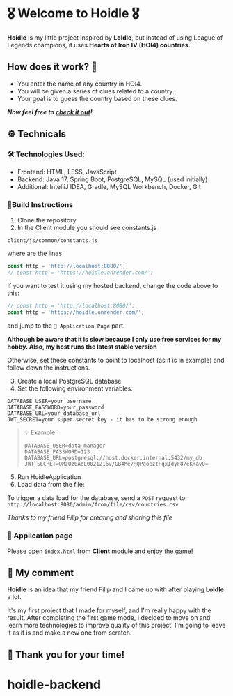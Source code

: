 # 🎖️ ️Welcome to Hoidle 🎖️

**Hoidle** is my little project inspired by **Loldle**, 
but instead of using League of Legends champions, 
it uses **Hearts of Iron IV (HOI4) countries**.

## How does it work? 🤔
- You enter the name of any country in HOI4.
- You will be given a series of clues related to a country.
- Your goal is to guess the country based on these clues.

**_Now feel free to [check it out](https://hoidle.netlify.app/)!_**

## ⚙️ Technicals 

### 🛠️ Technologies Used:
- Frontend: HTML, LESS, JavaScript
- Backend: Java 17, Spring Boot, PostgreSQL, MySQL (used initially)
- Additional: IntelliJ IDEA, Gradle, MySQL Workbench, Docker, Git



### 🧱Build Instructions

1. Clone the repository
2. In the Client module you should see constants.js

`client/js/common/constants.js`

where are the lines

```javascript
const http = 'http://localhost:8080/';
// const http = 'https://hoidle.onrender.com/';
```
If you want to test it using my hosted backend, change the code above to this:
```javascript
// const http = 'http://localhost:8080/';
const http = 'https://hoidle.onrender.com/';
```
and jump to the `🔗 Application Page` part.

**Although be aware that it is slow because I only use free
services for my hobby. Also, my host runs the latest stable version**

Otherwise, set these constants to point to localhost 
(as it is in example) and follow down the instructions.

3. Create a local PostgreSQL database
4. Set the following environment variables:

```
DATABASE_USER=your_username
DATABASE_PASSWORD=your_password
DATABASE_URL=your_database_url
JWT_SECRET=your super secret key - it has to be strong enough
```

> 💡 Example:
> ```
> DATABASE_USER=data_manager
> DATABASE_PASSWORD=123
> DATABASE_URL=postgresql://host.docker.internal:5432/my_db
> JWT_SECRET=OMzOz0AdL0021216v/GB4Me7RQPaoeztFqxIdyF8/eK+avQ=
> ```

5. Run HoidleApplication
6. Load data from the file:

To trigger a data load for the database, send a `POST` request to:
   `http://localhost:8080/admin/from/file/csv/countries.csv`

_Thanks to my friend Filip for creating and sharing this file_

### 🔗 Application page

Please open `index.html` from **Client** module and enjoy the game!

## 💬 My comment
**Hoidle** is an idea that my friend Filip and I came up with
after playing **Loldle** a lot.

It's my first project that I made for myself, and I'm really happy with the
result. After completing the first game mode, I decided to move on and learn
more technologies to improve quality of this project. I'm going to leave it as
it is and make a new one from scratch.

## 🙏 Thank you for your time!
# hoidle-backend
